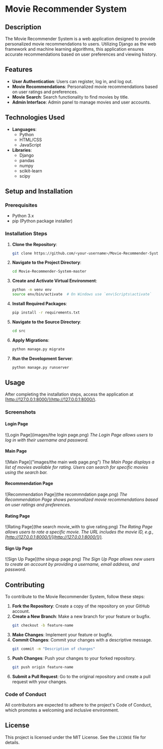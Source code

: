 # Movie Recommender System

## Description
The Movie Recommender System is a web application designed to provide personalized movie recommendations to users. Utilizing Django as the web framework and machine learning algorithms, this application ensures accurate recommendations based on user preferences and viewing history.

## Features
- **User Authentication**: Users can register, log in, and log out.
- **Movie Recommendations**: Personalized movie recommendations based on user ratings and preferences.
- **Movie Search**: Search functionality to find movies by title.
- **Admin Interface**: Admin panel to manage movies and user accounts.

## Technologies Used
- **Languages**:
  - Python
  - HTML/CSS
  - JavaScript
- **Libraries**:
  - Django
  - pandas
  - numpy
  - scikit-learn
  - scipy

## Setup and Installation

### Prerequisites
- Python 3.x
- pip (Python package installer)

### Installation Steps
1. **Clone the Repository**:
    ```bash
    git clone https://github.com/<your-username>/Movie-Recommender-System.git
    ```
2. **Navigate to the Project Directory**:
    ```bash
    cd Movie-Recommender-System-master
    ```
3. **Create and Activate Virtual Environment**:
    ```bash
    python -m venv env
    source env/bin/activate  # On Windows use `env\Scripts\activate`
    ```
4. **Install Required Packages**:
    ```bash
    pip install -r requirements.txt
    ```
5. **Navigate to the Source Directory**:
    ```bash
    cd src
    ```
6. **Apply Migrations**:
    ```bash
    python manage.py migrate
    ```
7. **Run the Development Server**:
    ```bash
    python manage.py runserver
    ```

## Usage
After completing the installation steps, access the application at [http://127.0.0.1:8000/](http://127.0.0.1:8000/).

### Screenshots

#### Login Page
![Login Page](images/the login page.png)
*The Login Page allows users to log in with their username and password.*

#### Main Page
![Main Page]("images/the main web page.png")
*The Main Page displays a list of movies available for rating. Users can search for specific movies using the search bar.*

#### Recommendation Page
![Recommendation Page](the recommndation page.png)
*The Recommendation Page shows personalized movie recommendations based on user ratings and preferences.*

#### Rating Page
![Rating Page](the search movie_with to give rating.png)
*The Rating Page allows users to rate a specific movie. The URL includes the movie ID, e.g., [http://127.0.0.1:8000/1/](http://127.0.0.1:8000/1/).*

#### Sign Up Page
![Sign Up Page](the singup page.png)
*The Sign Up Page allows new users to create an account by providing a username, email address, and password.*

## Contributing
To contribute to the Movie Recommender System, follow these steps:

1. **Fork the Repository**: Create a copy of the repository on your GitHub account.
2. **Create a New Branch**: Make a new branch for your feature or bugfix.
    ```bash
    git checkout -b feature-name
    ```
3. **Make Changes**: Implement your feature or bugfix.
4. **Commit Changes**: Commit your changes with a descriptive message.
    ```bash
    git commit -m "Description of changes"
    ```
5. **Push Changes**: Push your changes to your forked repository.
    ```bash
    git push origin feature-name
    ```
6. **Submit a Pull Request**: Go to the original repository and create a pull request with your changes.


### Code of Conduct
All contributors are expected to adhere to the project's Code of Conduct, which promotes a welcoming and inclusive environment.

## License
This project is licensed under the MIT License. See the `LICENSE` file for details.

